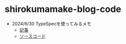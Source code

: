 # shirokumamake-blog-code

* 2024/6/30 TypeSpecを使ってみるメモ
  * [記事](https://shirokumamake.jp/dev/20240630)
  * [ソースコード](./20240630/README.md)
